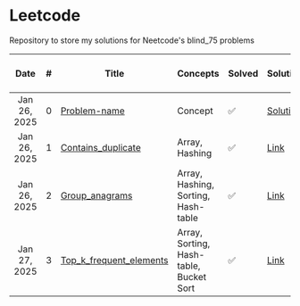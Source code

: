 # Leetcode
Repository to store my solutions for Neetcode's blind_75 problems

|     Date     | # | Title                                                            | Concepts                   | Solved |  Solution | Time and Space Complexity |Remarks                 |
| :----------: | - | ---------------------------------------------------------------- | -------------------------- | ------ |  ---------------------------------------------------------------- | ----------------------- |----------------------- |
| Jan 26, 2025 | 0 | [Problem-name](LINK)                                                | Concept                    | ✅     |  [Solution](Link) | O(XX), O(XX) | Template                |
| Jan 26, 2025 | 1 | [Contains_duplicate](https://leetcode.com/problems/contains-duplicate/description/)                   | Array, Hashing                   | ✅     |  [Link](https://github.com/2253shubham/Leetcode/blob/main/blind_75/Contains_duplicate.py) | O(N), O(N) | Could be better with set()                 |
| Jan 26, 2025 | 2 | [Group_anagrams](https://leetcode.com/problems/group-anagrams/)                   | Array, Hashing, Sorting, Hash-table                   | ✅     |  [Link](https://github.com/2253shubham/Leetcode/blob/main/blind_75/Group_anagrams.py) | O(N * MlogM), O (N * M) | Could be better with hash-tables                 |
| Jan 27, 2025 | 3 | [Top_k_frequent_elements](https://leetcode.com/problems/top-k-frequent-elements/)                   | Array, Sorting, Hash-table, Bucket Sort                   | ✅     |  [Link](https://github.com/2253shubham/Leetcode/blob/main/blind_75/Group_anagrams.py) | O(NlogN), O (N) | Think to perform it in O(N) time complexity                 |